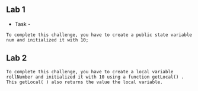 ## Lab 1
- Task -

`To complete this challenge, you have to create a public state variable num and initialized it with 10;`

## Lab 2
`To complete this challenge, you have to create a local variable rollNumber and initialized it with 10 using a function getLocal() . This getLocal( ) also returns the value the local variable.`
